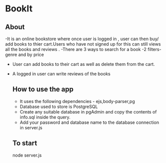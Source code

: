 # BookIt

## About 
-It is an online bookstore where once user is logged in , user can then buy/ add books to thier cart.Users who have not signed up for this can still views all the books and reviews .
-There are 3 ways to search for a book
-2 filters- genre and by price
- User can add books to their cart as well as delete them from the cart.
- A logged in user can write reviews of the books

  ## How to use the app
  - It uses the following dependencies - ejs,body-parser,pg
  - Database used to store is PostgreSQL
  - Create any suitable database in pgAdmin and copy the contents of info.sql inside the query.
  - Add your password and database name to the database connection in server.js

   ## To start
  node server.js  

